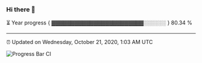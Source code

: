 ### Hi there 👋

⏳ Year progress { ▓▓▓▓▓▓▓▓▓▓▓▓▓▓▓▓▓▓▓▓▓▓▓▓░░░░░░ } 80.34 %

---

⏰ Updated on Wednesday, October 21, 2020, 1:03 AM UTC

![Progress Bar CI](https://github.com/arthurbuhl/arthurbuhl/workflows/Progress%20Bar%20CI/badge.svg)
